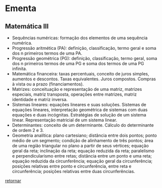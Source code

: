 # Ementa
## Matemática III
- Sequências numéricas: formação dos elementos de uma sequência numérica.
- Progressão aritmética (PA): definição, classificação, termo geral e soma dos n primeiros termos de uma PA.
- Progressão geométrica (PG): definição, classificação, termo geral, soma dos n primeiros termos de uma PG e soma dos termos de uma PG infinita.
- Matemática financeira: taxas percentuais, conceito de juros simples, aumentos e descontos. Taxas equivalentes. Juros compostos. Compras à vista ou a prazo (financiamentos).
- Matrizes: conceituação e representação de uma matriz, matrizes especiais, matriz transposta, operações entre matrizes, matriz identidade e matriz inversa.
- Sistemas lineares: equações lineares e suas soluções. Sistemas de equações lineares, interpretação geométrica de sistemas com duas equações e duas incógnitas. Estratégias de solução de um sistema linear. Representação matricial de um sistema linear.
- Determinantes: conceito de um determinante. Cálculo do determinante de ordem 2 e 3.
- Geometria analítica: plano cartesiano; distância entre dois pontos; ponto médio de um segmento; condição de alinhamento de três pontos; área de uma região triangular no plano a partir de seus vértices; equação geral da reta; inclinação da reta; equação
reduzida da reta; paralelismo e perpendicularismo entre retas; distância entre um ponto e uma reta; equação reduzida da circunferência; equação geral da circunferência; posições relativas entre ponto e circunferência, entre reta e circunferência;
posições relativas entre duas circunferências.

[retornar](./Readme.md)
